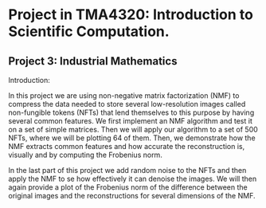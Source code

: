 # Project in TMA4320: Introduction to Scientific Computation.
## Project 3: Industrial Mathematics

Introduction:

In this project we are using non-negative matrix factorization (NMF) to compress the data needed to store several low-resolution images called non-fungible tokens (NFTs) that lend themselves to this purpose by having several common features.
We first implement an NMF algorithm and test it on a set of simple matrices. Then we will apply our algorithm to a set of 500 NFTs, where we will be plotting 64 of them.
Then, we demonstrate how the NMF extracts common features and how accurate the reconstruction is, visually and by computing the Frobenius norm.

In the last part of this project we add random noise to the NFTs and then apply the NMF to se how effectively it can denoise the images. We will then again provide a plot of the Frobenius norm of the difference between the original images and the reconstructions for several dimensions of the NMF.
